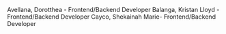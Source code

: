 Avellana, Dorotthea - Frontend/Backend Developer
Balanga, Kristan Lloyd - Frontend/Backend Developer
Cayco, Shekainah Marie- Frontend/Backend Developer
